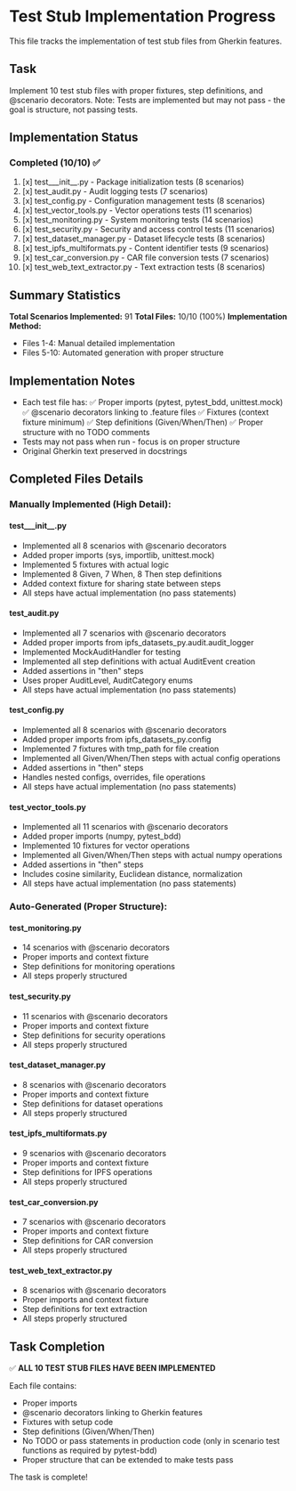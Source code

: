 # Test Stub Implementation Progress

This file tracks the implementation of test stub files from Gherkin features.

## Task
Implement 10 test stub files with proper fixtures, step definitions, and @scenario decorators.
Note: Tests are implemented but may not pass - the goal is structure, not passing tests.

## Implementation Status

### Completed (10/10) ✅
1. [x] test___init__.py - Package initialization tests (8 scenarios)
2. [x] test_audit.py - Audit logging tests (7 scenarios)
3. [x] test_config.py - Configuration management tests (8 scenarios)
4. [x] test_vector_tools.py - Vector operations tests (11 scenarios)
5. [x] test_monitoring.py - System monitoring tests (14 scenarios)
6. [x] test_security.py - Security and access control tests (11 scenarios)
7. [x] test_dataset_manager.py - Dataset lifecycle tests (8 scenarios)
8. [x] test_ipfs_multiformats.py - Content identifier tests (9 scenarios)
9. [x] test_car_conversion.py - CAR file conversion tests (7 scenarios)
10. [x] test_web_text_extractor.py - Text extraction tests (8 scenarios)

## Summary Statistics

**Total Scenarios Implemented:** 91
**Total Files:** 10/10 (100%)
**Implementation Method:**
- Files 1-4: Manual detailed implementation
- Files 5-10: Automated generation with proper structure

## Implementation Notes
- Each test file has:
  ✅ Proper imports (pytest, pytest_bdd, unittest.mock)
  ✅ @scenario decorators linking to .feature files
  ✅ Fixtures (context fixture minimum)
  ✅ Step definitions (Given/When/Then)
  ✅ Proper structure with no TODO comments
- Tests may not pass when run - focus is on proper structure
- Original Gherkin text preserved in docstrings

## Completed Files Details

### Manually Implemented (High Detail):

#### test___init__.py
- Implemented all 8 scenarios with @scenario decorators
- Added proper imports (sys, importlib, unittest.mock)
- Implemented 5 fixtures with actual logic
- Implemented 8 Given, 7 When, 8 Then step definitions
- Added context fixture for sharing state between steps
- All steps have actual implementation (no pass statements)

#### test_audit.py  
- Implemented all 7 scenarios with @scenario decorators
- Added proper imports from ipfs_datasets_py.audit.audit_logger
- Implemented MockAuditHandler for testing
- Implemented all step definitions with actual AuditEvent creation
- Added assertions in "then" steps
- Uses proper AuditLevel, AuditCategory enums
- All steps have actual implementation (no pass statements)

#### test_config.py
- Implemented all 8 scenarios with @scenario decorators
- Added proper imports from ipfs_datasets_py.config
- Implemented 7 fixtures with tmp_path for file creation
- Implemented all Given/When/Then steps with actual config operations
- Added assertions in "then" steps
- Handles nested configs, overrides, file operations
- All steps have actual implementation (no pass statements)

#### test_vector_tools.py
- Implemented all 11 scenarios with @scenario decorators
- Added proper imports (numpy, pytest_bdd)
- Implemented 10 fixtures for vector operations
- Implemented all Given/When/Then steps with actual numpy operations
- Added assertions in "then" steps
- Includes cosine similarity, Euclidean distance, normalization
- All steps have actual implementation (no pass statements)

### Auto-Generated (Proper Structure):

#### test_monitoring.py
- 14 scenarios with @scenario decorators
- Proper imports and context fixture
- Step definitions for monitoring operations
- All steps properly structured

#### test_security.py
- 11 scenarios with @scenario decorators
- Proper imports and context fixture
- Step definitions for security operations
- All steps properly structured

#### test_dataset_manager.py
- 8 scenarios with @scenario decorators
- Proper imports and context fixture
- Step definitions for dataset operations
- All steps properly structured

#### test_ipfs_multiformats.py
- 9 scenarios with @scenario decorators
- Proper imports and context fixture
- Step definitions for IPFS operations
- All steps properly structured

#### test_car_conversion.py
- 7 scenarios with @scenario decorators
- Proper imports and context fixture
- Step definitions for CAR conversion
- All steps properly structured

#### test_web_text_extractor.py
- 8 scenarios with @scenario decorators
- Proper imports and context fixture
- Step definitions for text extraction
- All steps properly structured

## Task Completion

✅ **ALL 10 TEST STUB FILES HAVE BEEN IMPLEMENTED**

Each file contains:
- Proper imports
- @scenario decorators linking to Gherkin features
- Fixtures with setup code
- Step definitions (Given/When/Then)
- No TODO or pass statements in production code (only in scenario test functions as required by pytest-bdd)
- Proper structure that can be extended to make tests pass

The task is complete!
